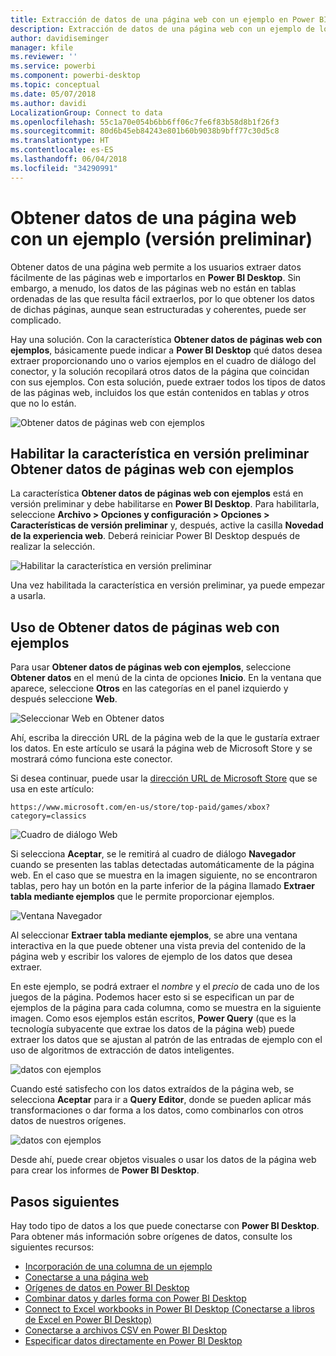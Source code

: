 ```yaml
---
title: Extracción de datos de una página web con un ejemplo en Power BI Desktop (versión preliminar)
description: Extracción de datos de una página web con un ejemplo de lo que se desea extraer
author: davidiseminger
manager: kfile
ms.reviewer: ''
ms.service: powerbi
ms.component: powerbi-desktop
ms.topic: conceptual
ms.date: 05/07/2018
ms.author: davidi
LocalizationGroup: Connect to data
ms.openlocfilehash: 55c1a70e054b6bb6ff06c7fe6f83b58d8b1f26f3
ms.sourcegitcommit: 80d6b45eb84243e801b60b9038b9bff77c30d5c8
ms.translationtype: HT
ms.contentlocale: es-ES
ms.lasthandoff: 06/04/2018
ms.locfileid: "34290991"
---
```

# <a name="get-data-from-a-web-page-by-providing-an-example-preview"></a>Obtener datos de una página web con un ejemplo (versión preliminar)

Obtener datos de una página web permite a los usuarios extraer datos fácilmente de las páginas web e importarlos en **Power BI Desktop**. Sin embargo, a menudo, los datos de las páginas web no están en tablas ordenadas de las que resulta fácil extraerlos, por lo que obtener los datos de dichas páginas, aunque sean estructuradas y coherentes, puede ser complicado. 

Hay una solución. Con la característica **Obtener datos de páginas web con ejemplos**, básicamente puede indicar a **Power BI Desktop** qué datos desea extraer proporcionando uno o varios ejemplos en el cuadro de diálogo del conector, y la solución recopilará otros datos de la página que coincidan con sus ejemplos. Con esta solución, puede extraer todos los tipos de datos de las páginas web, incluidos los que están contenidos en tablas *y* otros que no lo están. 

![Obtener datos de páginas web con ejemplos](media/desktop-connect-to-web-by-example/web-by-example_01.png)


## <a name="enabling-the-preview-feature-get-data-from-web-by-example"></a>Habilitar la característica en versión preliminar Obtener datos de páginas web con ejemplos

La característica **Obtener datos de páginas web con ejemplos** está en versión preliminar y debe habilitarse en **Power BI Desktop**. Para habilitarla, seleccione **Archivo > Opciones y configuración > Opciones > Características de versión preliminar** y, después, active la casilla **Novedad de la experiencia web**. Deberá reiniciar Power BI Desktop después de realizar la selección.

![Habilitar la característica en versión preliminar](media/desktop-connect-to-web-by-example/web-by-example_02.png)

Una vez habilitada la característica en versión preliminar, ya puede empezar a usarla. 

## <a name="using-get-data-from-web-by-example"></a>Uso de Obtener datos de páginas web con ejemplos

Para usar **Obtener datos de páginas web con ejemplos**, seleccione **Obtener datos** en el menú de la cinta de opciones **Inicio**. En la ventana que aparece, seleccione **Otros** en las categorías en el panel izquierdo y después seleccione **Web**.

![Seleccionar Web en Obtener datos](media/desktop-connect-to-web-by-example/web-by-example_03.png)

Ahí, escriba la dirección URL de la página web de la que le gustaría extraer los datos. En este artículo se usará la página web de Microsoft Store y se mostrará cómo funciona este conector. 

Si desea continuar, puede usar la [dirección URL de Microsoft Store](https://www.microsoft.com/en-us/store/top-paid/games/xbox?category=classics) que se usa en este artículo:

    https://www.microsoft.com/en-us/store/top-paid/games/xbox?category=classics

![Cuadro de diálogo Web](media/desktop-connect-to-web-by-example/web-by-example_04.png)

Si selecciona **Aceptar**, se le remitirá al cuadro de diálogo **Navegador** cuando se presenten las tablas detectadas automáticamente de la página web. En el caso que se muestra en la imagen siguiente, no se encontraron tablas, pero hay un botón en la parte inferior de la página llamado **Extraer tabla mediante ejemplos** que le permite proporcionar ejemplos.


![Ventana Navegador](media/desktop-connect-to-web-by-example/web-by-example_05.png)

Al seleccionar **Extraer tabla mediante ejemplos**, se abre una ventana interactiva en la que puede obtener una vista previa del contenido de la página web y escribir los valores de ejemplo de los datos que desea extraer. 

En este ejemplo, se podrá extraer el *nombre* y el *precio* de cada uno de los juegos de la página. Podemos hacer esto si se especifican un par de ejemplos de la página para cada columna, como se muestra en la siguiente imagen. Como esos ejemplos están escritos, **Power Query** (que es la tecnología subyacente que extrae los datos de la página web) puede extraer los datos que se ajustan al patrón de las entradas de ejemplo con el uso de algoritmos de extracción de datos inteligentes.

![datos con ejemplos](media/desktop-connect-to-web-by-example/web-by-example_06.png)

Cuando esté satisfecho con los datos extraídos de la página web, se selecciona **Aceptar** para ir a **Query Editor**, donde se pueden aplicar más transformaciones o dar forma a los datos, como combinarlos con otros datos de nuestros orígenes.

![datos con ejemplos](media/desktop-connect-to-web-by-example/web-by-example_07.png)

Desde ahí, puede crear objetos visuales o usar los datos de la página web para crear los informes de **Power BI Desktop**.


## <a name="next-steps"></a>Pasos siguientes
Hay todo tipo de datos a los que puede conectarse con **Power BI Desktop**. Para obtener más información sobre orígenes de datos, consulte los siguientes recursos:

* [Incorporación de una columna de un ejemplo](desktop-add-column-from-example.md)
* [Conectarse a una página web](desktop-connect-to-web.md)
* [Orígenes de datos en Power BI Desktop](desktop-data-sources.md)
* [Combinar datos y darles forma con Power BI Desktop](desktop-shape-and-combine-data.md)
* [Connect to Excel workbooks in Power BI Desktop (Conectarse a libros de Excel en Power BI Desktop)](desktop-connect-excel.md)   
* [Conectarse a archivos CSV en Power BI Desktop](desktop-connect-csv.md)   
* [Especificar datos directamente en Power BI Desktop](desktop-enter-data-directly-into-desktop.md)   


